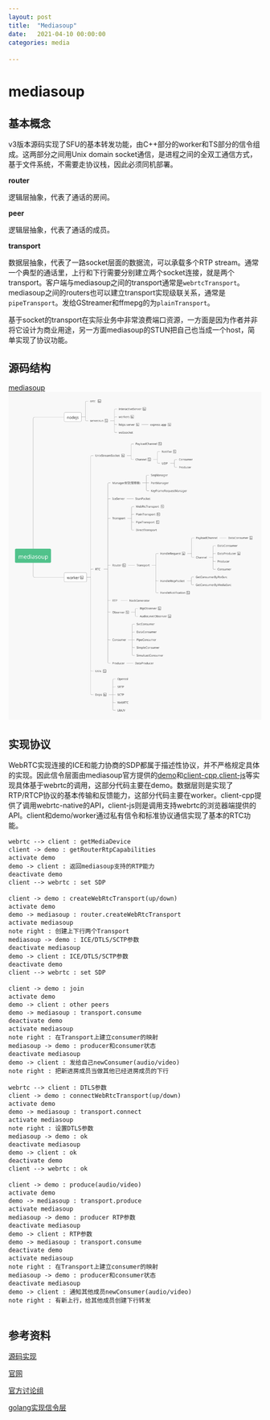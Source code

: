 ```yaml
---
layout: post
title:  "Mediasoup"
date:   2021-04-10 00:00:00
categories: media

---
```


# mediasoup


## 基本概念

v3版本源码实现了SFU的基本转发功能，由C++部分的worker和TS部分的信令组成。这两部分之间用Unix domain socket通信，是进程之间的全双工通信方式，基于文件系统，不需要走协议栈，因此必须同机部署。

**router**

逻辑层抽象，代表了通话的房间。

**peer**

逻辑层抽象，代表了通话的成员。

**transport**

数据层抽象，代表了一路socket层面的数据流，可以承载多个RTP stream。通常一个典型的通话里，上行和下行需要分别建立两个socket连接，就是两个transport。客户端与mediasoup之间的transport通常是`webrtcTransport`。mediasoup之间的routers也可以建立transport实现级联关系，通常是`pipeTransport`。发给GStreamer和ffmepg的为`plainTransport`。

基于socket的transport在实际业务中非常浪费端口资源，一方面是因为作者并非将它设计为商业用途，另一方面mediasoup的STUN把自己也当成一个host，简单实现了协议功能。

## 源码结构

[mediasoup](/images/svg/mediasoup.svg)
<img src="/images/svg/mediasoup.svg">


## 实现协议

WebRTC实现连接的ICE和能力协商的SDP都属于描述性协议，并不严格规定具体的实现。因此信令层面由mediasoup官方提供的[demo](https://github.com/versatica/mediasoup-demo)和[client-cpp](https://github.com/versatica/libmediasoupclient),[client-js](https://github.com/versatica/mediasoup-client)等实现具体基于webrtc的调用，这部分代码主要在demo。数据层则是实现了RTP/RTCP协议的基本传输和反馈能力，这部分代码主要在worker。client-cpp提供了调用webrtc-native的API，client-js则是调用支持webrtc的浏览器端提供的API。client和demo/worker通过私有信令和标准协议通信实现了基本的RTC功能。



``` plantuml
webrtc --> client : getMediaDevice 
client -> demo : getRouterRtpCapabilities
activate demo
demo -> client : 返回mediasoup支持的RTP能力
deactivate demo
client --> webrtc : set SDP

client -> demo : createWebRtcTransport(up/down)
activate demo
demo -> mediasoup : router.createWebRtcTransport
activate mediasoup
note right : 创建上下行两个Transport
mediasoup -> demo : ICE/DTLS/SCTP参数
deactivate mediasoup
demo -> client : ICE/DTLS/SCTP参数
deactivate demo
client --> webrtc : set SDP

client -> demo : join
activate demo
demo -> client : other peers
demo -> mediasoup : transport.consume
deactivate demo
activate mediasoup
note right : 在Transport上建立consumer的映射
mediasoup -> demo : producer和consumer状态
deactivate mediasoup
demo -> client : 发给自己newConsumer(audio/video)
note right : 把新进房成员当做其他已经进房成员的下行

webrtc --> client : DTLS参数
client -> demo : connectWebRtcTransport(up/down)
activate demo
demo -> mediasoup : transport.connect
activate mediasoup
note right : 设置DTLS参数
mediasoup -> demo : ok
deactivate mediasoup
demo -> client : ok
deactivate demo
client --> webrtc : ok

client -> demo : produce(audio/video)
activate demo
demo -> mediasoup : transport.produce
activate mediasoup
mediasoup -> demo : producer RTP参数
deactivate mediasoup
demo -> client : RTP参数
demo -> mediasoup : transport.consume
deactivate demo
activate mediasoup
note right : 在Transport上建立consumer的映射
mediasoup -> demo : producer和consumer状态
deactivate mediasoup
demo -> client : 通知其他成员newConsumer(audio/video)
note right : 有新上行，给其他成员创建下行转发


```


## 参考资料

[源码实现](https://github.com/versatica/mediasoup)

[官网](https://mediasoup.org/)

[官方讨论组](https://mediasoup.discourse.group/)

[golang实现信令层](https://github.com/jiyeyuran/mediasoup-go)

